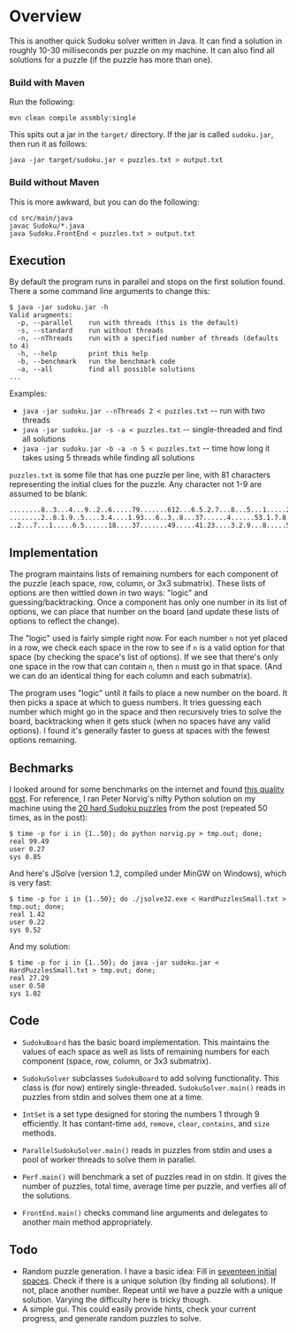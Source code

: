 Overview
========

This is another quick Sudoku solver written in Java. It can find a solution in roughly 10-30 milliseconds per puzzle on my machine. It can also find all solutions for a puzzle (if the puzzle has more than one).

### Build with Maven ###

Run the following:
    
    mvn clean compile assmbly:single

This spits out a jar in the `target/` directory. If the jar is called `sudoku.jar`, then run it as follows:

    java -jar target/sudoku.jar < puzzles.txt > output.txt

### Build without Maven ###

This is more awkward, but you can do the following:

    cd src/main/java
    javac Sudoku/*.java
    java Sudoku.FrontEnd < puzzles.txt > output.txt

## Execution ##

By default the program runs in parallel and stops on the first solution found. There a some command line arguments to change this:

    $ java -jar sudoku.jar -h
    Valid arugments:
      -p, --parallel    run with threads (this is the default)
      -s, --standard    run without threads
      -n, --nThreads    run with a specified number of threads (defaults to 4)
      -h, --help        print this help
      -b, --benchmark   run the benchmark code
      -a, --all         find all possible solutions
    ...

Examples:
  * `java -jar sudoku.jar --nThreads 2 < puzzles.txt` -- run with two threads
  * `java -jar sudoku.jar -s -a < puzzles.txt` -- single-threaded and  find all solutions
  * `java -jar sudoku.jar -b -a -n 5 < puzzles.txt` -- time how long it takes using 5 threads while finding all solutions 


`puzzles.txt` is some file that has one puzzle per line, with 81 characters representing the initial clues for the puzzle. Any character not 1-9 are assumed to be blank:

    ........8..3...4...9..2..6.....79.......612...6.5.2.7...8...5...1.....2.4.5.....3
    ........2..8.1.9..5....3.4....1.93...6..3..8...37......4......53.1.7.8..2........
    ..2...7...1.....6.5......18....37.......49.....41.23....3.2.9...8.....5.6.......2

## Implementation ##

The program maintains lists of remaining numbers for each component of the puzzle (each space, row, column, or 3x3 submatrix). These lists of options are then wittled down in two ways: "logic" and guessing/backtracking. Once a component has only one number in its list of options, we can place that number on the board (and update these lists of options to reflect the change).

The "logic" used is fairly simple right now. For each number `n` not yet placed in a row, we check each space in the row to see if `n` is a valid option for that space (by checking the space's list of options). If we see that there's only one space in the row that can contain `n`, then `n` must go in that space. (And we can do an identical thing for each column and each submatrix).

The program uses "logic" until it fails to place a new number on the board. It then picks a space at which to guess numbers. It tries guessing each number which might go in the space and then recursively tries to solve the board, backtracking when it gets stuck (when no spaces have any valid options). I found it's generally faster to guess at spaces with the fewest options remaining.

## Bechmarks ##

I looked around for some benchmarks on the internet and found [this quality post](http://attractivechaos.wordpress.com/2011/06/19/an-incomplete-review-of-sudoku-solver-implementations/). For reference, I ran Peter Norvig's nifty Python solution on my machine using the [20 hard Sudoku puzzles](https://github.com/attractivechaos/plb/blob/master/sudoku/sudoku.txt) from the post (repeated 50 times, as in the post):

    $ time -p for i in {1..50}; do python norvig.py > tmp.out; done;
    real 99.49
    user 0.27
    sys 0.85

And here's JSolve (version 1.2, compiled under MinGW on Windows), which is very fast:

    $ time -p for i in {1..50}; do ./jsolve32.exe < HardPuzzlesSmall.txt > tmp.out; done;
    real 1.42
    user 0.22
    sys 0.52

And my solution:
    
    $ time -p for i in {1..50}; do java -jar sudoku.jar < HardPuzzlesSmall.txt > tmp.out; done;
    real 27.29
    user 0.50
    sys 1.02

## Code ##

  * `SudokuBoard` has the basic board implementation. This maintains the values of each space as well as lists of remaining numbers for each component (space, row, column, or 3x3 submatrix).

  * `SudokuSolver` subclasses `SudokuBoard` to add solving functionality. This class is (for now) entirely single-threaded. `SudokuSolver.main()` reads in puzzles from stdin and solves them one at a time.

  * `IntSet` is a set type designed for storing the numbers 1 through 9 efficiently. It has contant-time `add`, `remove`, `clear`, `contains`, and `size` methods.

  * `ParallelSudokuSolver.main()` reads in puzzles from stdin and uses a pool of worker threads to solve them in parallel. 

  * `Perf.main()` will benchmark a set of puzzles read in on stdin. It gives the number of puzzles, total time, average time per puzzle, and verfies all of the solutions.

  * `FrontEnd.main()` checks command line arguments and delegates to another main method appropriately.

## Todo ##

  - Random puzzle generation. I have a basic idea: Fill in [seventeen initial spaces](http://www.technologyreview.com/view/426554/mathematicians-solve-minimum-sudoku-problem/). Check if there is a unique solution (by finding all solutions). If not, place another number. Repeat until we have a puzzle with a unique solution. Varying the difficulty here is tricky though. 
  - A simple gui. This could easily provide hints, check your current progress, and generate random puzzles to solve.

